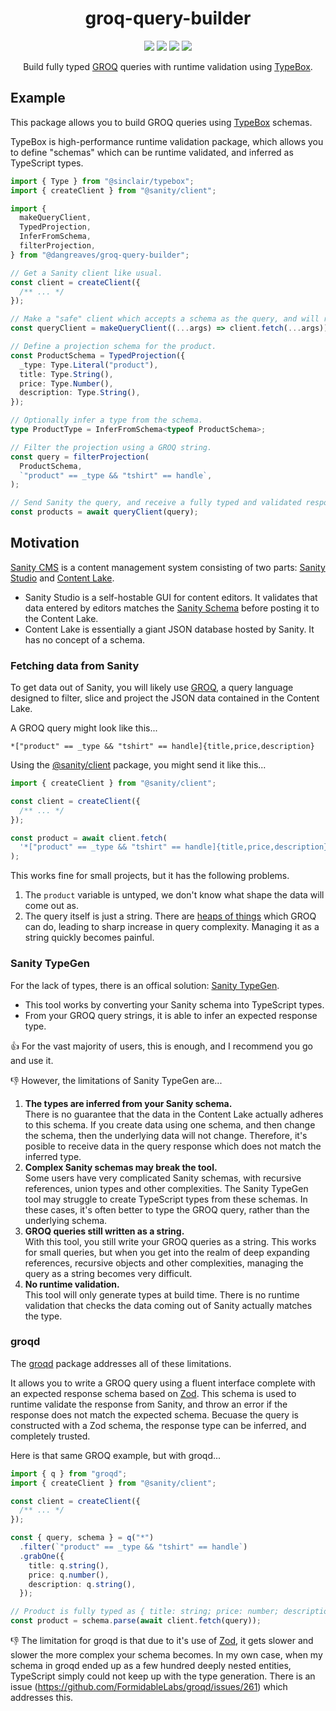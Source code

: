 <h1 align="center">groq-query-builder</h1>

<p align="center">
  <a href="https://github.com/dangreaves/groq-query-builder/actions/workflows/test.yml"><img src="https://img.shields.io/github/actions/workflow/status/dangreaves/groq-query-builder/test.yml?label=tests&color=161b22" /></a>
  <a href="https://www.npmjs.com/package/@dangreaves/groq-query-builder"><img src="https://img.shields.io/npm/v/%40dangreaves%2Fgroq-query-builder?color=161b22" /></a>
  <a href="https://www.npmjs.com/package/@dangreaves/groq-query-builder"><img src="https://img.shields.io/npm/dw/%40dangreaves%2Fgroq-query-builder?color=161b22" /></a>
  <a href="./LICENCE"><img src="https://img.shields.io/github/license/dangreaves/groq-query-builder?color=161b22" /></a>
</p>

<p align="center">Build fully typed <a href="https://www.sanity.io/docs/groq">GROQ</a> queries with runtime validation using <a href="https://github.com/sinclairzx81/typebox">TypeBox</a>.</p>

## Example

This package allows you to build GROQ queries using [TypeBox](https://github.com/sinclairzx81/typebox) schemas.

TypeBox is high-performance runtime validation package, which allows you to define "schemas" which can be runtime validated, and inferred as TypeScript types.

```ts
import { Type } from "@sinclair/typebox";
import { createClient } from "@sanity/client";

import {
  makeQueryClient,
  TypedProjection,
  InferFromSchema,
  filterProjection,
} from "@dangreaves/groq-query-builder";

// Get a Sanity client like usual.
const client = createClient({
  /** ... */
});

// Make a "safe" client which accepts a schema as the query, and will runtime validate responses.
const queryClient = makeQueryClient((...args) => client.fetch(...args));

// Define a projection schema for the product.
const ProductSchema = TypedProjection({
  _type: Type.Literal("product"),
  title: Type.String(),
  price: Type.Number(),
  description: Type.String(),
});

// Optionally infer a type from the schema.
type ProductType = InferFromSchema<typeof ProductSchema>;

// Filter the projection using a GROQ string.
const query = filterProjection(
  ProductSchema,
  `"product" == _type && "tshirt" == handle`,
);

// Send Sanity the query, and receive a fully typed and validated response.
const products = await queryClient(query);
```

## Motivation

[Sanity CMS](https://www.sanity.io) is a content management system consisting of two parts: [Sanity Studio](https://www.sanity.io/docs/sanity-studio) and [Content Lake](https://www.sanity.io/docs/datastore).

- Sanity Studio is a self-hostable GUI for content editors. It validates that data entered by editors matches the [Sanity Schema](https://www.sanity.io/docs/schemas-and-forms) before posting it to the Content Lake.
- Content Lake is essentially a giant JSON database hosted by Sanity. It has no concept of a schema.

### Fetching data from Sanity

To get data out of Sanity, you will likely use [GROQ](https://www.sanity.io/docs/groq), a query language designed to filter, slice and project the JSON data contained in the Content Lake.

A GROQ query might look like this...

```groq
*["product" == _type && "tshirt" == handle]{title,price,description}
```

Using the [@sanity/client](https://www.sanity.io/docs/js-client) package, you might send it like this...

```ts
import { createClient } from "@sanity/client";

const client = createClient({
  /** ... */
});

const product = await client.fetch(
  '*["product" == _type && "tshirt" == handle]{title,price,description}',
);
```

This works fine for small projects, but it has the following problems.

1. The `product` variable is untyped, we don't know what shape the data will come out as.
2. The query itself is just a string. There are [heaps of things](https://www.sanity.io/docs/query-cheat-sheet) which GROQ can do, leading to sharp increase in query complexity. Managing it as a string quickly becomes painful.

### Sanity TypeGen

For the lack of types, there is an offical solution: [Sanity TypeGen](https://www.sanity.io/docs/sanity-typegen).

- This tool works by converting your Sanity schema into TypeScript types.
- From your GROQ query strings, it is able to infer an expected response type.

👍 For the vast majority of users, this is enough, and I recommend you go and use it.

👎 However, the limitations of Sanity TypeGen are...

1. **The types are inferred from your Sanity schema.**<br />There is no guarantee that the data in the Content Lake actually adheres to this schema. If you create data using one schema, and then change the schema, then the underlying data will not change. Therefore, it's posible to receive data in the query response which does not match the inferred type.
2. **Complex Sanity schemas may break the tool.**<br />Some users have very complicated Sanity schemas, with recursive references, union types and other complexities. The Sanity TypeGen tool may struggle to create TypeScript types from these schemas. In these cases, it's often better to type the GROQ query, rather than the underlying schema.
3. **GROQ queries still written as a string.**<br />With this tool, you still write your GROQ queries as a string. This works for small queries, but when you get into the realm of deep expanding references, recursive objects and other complexities, managing the query as a string becomes very difficult.
4. **No runtime validation.**<br />This tool will only generate types at build time. There is no runtime validation that checks the data coming out of Sanity actually matches the type.

### groqd

The [groqd](https://github.com/FormidableLabs/groqd) package addresses all of these limitations.

It allows you to write a GROQ query using a fluent interface complete with an expected response schema based on [Zod](https://github.com/colinhacks/zod). This schema is used to runtime validate the response from Sanity, and throw an error if the response does not match the expected schema. Becuase the query is constructed with a Zod schema, the response type can be inferred, and completely trusted.

Here is that same GROQ example, but with groqd...

```ts
import { q } from "groqd";
import { createClient } from "@sanity/client";

const client = createClient({
  /** ... */
});

const { query, schema } = q("*")
  .filter(`"product" == _type && "tshirt" == handle`)
  .grabOne({
    title: q.string(),
    price: q.number(),
    description: q.string(),
  });

// Product is fully typed as { title: string; price: number; description: string; }
const product = schema.parse(await client.fetch(query));
```

👎 The limitation for groqd is that due to it's use of [Zod](https://github.com/colinhacks/zod), it gets slower and slower the more complex your schema becomes. In my own case, when my schema in groqd ended up as a few hundred deeply nested entities, TypeScript simply could not keep up with the type generation. There is an issue (https://github.com/FormidableLabs/groqd/issues/261) which addresses this.
